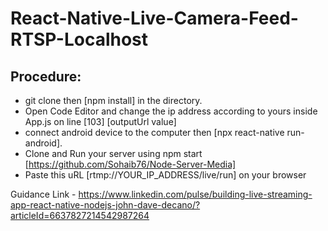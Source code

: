 # React-Native-Live-Camera-Feed-RTSP-Localhost

## Procedure:

- git clone then [npm install] in the directory.
- Open Code Editor and change the ip address according to yours inside App.js on line [103] [outputUrl value]
- connect android device to the computer then [npx react-native run-android].
- Clone and Run your server using npm start [https://github.com/Sohaib76/Node-Server-Media]
- Paste this uRL [rtmp://YOUR_IP_ADDRESS/live/run] on your browser

Guidance Link - https://www.linkedin.com/pulse/building-live-streaming-app-react-native-nodejs-john-dave-decano/?articleId=6637827214542987264
